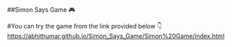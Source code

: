 ##Simon Says Game 🎮

#You can try the game from the link provided below 👇
https://abhithumar.github.io/Simon_Says_Game/Simon%20Game/index.html
